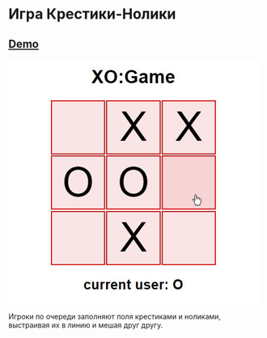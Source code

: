 # Игра Крестики-Нолики

## [Demo](https://devmikealex.github.io/GameXO/dist/)

![game](/docs/game.jpg)

Игроки по очереди заполняют поля крестиками и ноликами, выстраивая их в линию и мешая друг другу.
